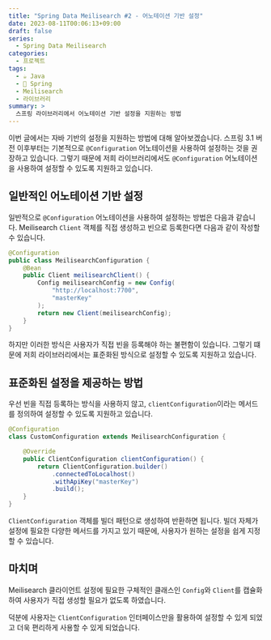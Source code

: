 ```yaml
---
title: "Spring Data Meilisearch #2 - 어노테이션 기반 설정"
date: 2023-08-11T00:06:13+09:00
draft: false
series: 
  - Spring Data Meilisearch
categories: 
  - 프로젝트
tags:
  - ☕️ Java
  - 🍃 Spring
  - Meilisearch
  - 라이브러리
summary: >
  스프링 라이브러리에서 어노테이션 기반 설정을 지원하는 방법
---
```


이번 글에서는 자바 기반의 설정을 지원하는 방법에 대해 알아보겠습니다.
스프링 3.1 버전 이후부터는 기본적으로 `@Configuration` 어노테이션을 사용하여 설정하는 것을 권장하고 있습니다. 그렇기 때문에 저희 라이브러리에서도 `@Configuration` 어노테이션을 사용하여 설정할 수 있도록 지원하고 있습니다.

## 일반적인 어노테이션 기반 설정

일반적으로 `@Configuration` 어노테이션을 사용하여 설정하는 방법은 다음과 같습니다. Meilisearch `Client` 객체를 직접 생성하고 빈으로 등록한다면 다음과 같이 작성할 수 있습니다.

```java
@Configuration
public class MeilisearchConfiguration {
    @Bean
    public Client meilisearchClient() {
        Config meilisearchConfig = new Config(
            "http://localhost:7700",
            "masterKey"
        );
        return new Client(meilisearchConfig);
    }
}
```

하지만 이러한 방식은 사용자가 직접 빈을 등록해야 하는 불편함이 있습니다. 그렇기 떄문에 저희 라이브러리에서는 표준화된 방식으로 설정할 수 있도록 지원하고 있습니다.

## 표준화된 설정을 제공하는 방법

우선 빈을 직접 등록하는 방식을 사용하지 않고, `clientConfiguration`이라는 메서드를 정의하여 설정할 수 있도록 지원하고 있습니다.

```java
@Configuration
class CustomConfiguration extends MeilisearchConfiguration {

    @Override
    public ClientConfiguration clientConfiguration() {
        return ClientConfiguration.builder()
            .connectedToLocalhost()
            .withApiKey("masterKey")
            .build();
    }
}
```

`ClientConfiguration` 객체를 빌더 패턴으로 생성하여 반환하면 됩니다.
빌더 자체가 설정에 필요한 다양한 메서드를 가지고 있기 때문에, 사용자가 원하는 설정을 쉽게 지정할 수 있습니다.

## 마치며

Meilisearch 클라이언트 설정에 필요한 구체적인 클래스인 `Config`와 `Client`를 캡슐화하여 사용자가 직접 생성할 필요가 없도록 하였습니다. 

덕분에 사용자는 `ClientConfiguration` 인터페이스만을 활용하여 설정할 수 있게 되었고 더욱 편리하게 사용할 수 있게 되었습니다.